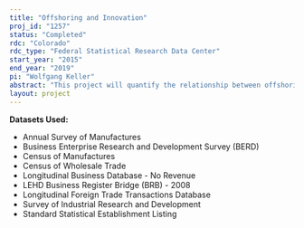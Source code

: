 ```yaml
---
title: "Offshoring and Innovation"
proj_id: "1257"
status: "Completed"
rdc: "Colorado"
rdc_type: "Federal Statistical Research Data Center"
start_year: "2015"
end_year: "2019"
pi: "Wolfgang Keller"
abstract: "This project will quantify the relationship between offshoring activities and the rate of innovation of U.S. firms. To analyze this, the researchers will compare the innovation rates of firms that offshore with those that do not, using China’s accession to the World Trade Organization (WTO) in 2001 as an external shock that generates a quasi-random sample of firms. The key challenge is to ensure that firms who do offshore are not too different from firms that do not offshore in terms of their determinants of innovation, which will require an appropriate comparison group that only Census Bureau microdata can provide. Building upon two previous studies that point to evidence of R&D spillovers to domestic firms from foreign-owned production and the potential knowledge costs from separating production facilities and firm headquarters, this empirical study will attempt to disentangle these opposing effects and quantify the influence of offshoring on different measures of innovation, including R&D expenditures, patenting, and trademarks. This project will provide a better understanding of how plant characteristics relate to offshoring and of the international scope of R&D for many firms and improve accuracy by comparing locational outcomes and activities of innovation."
layout: project
---
```


**Datasets Used:**

  - Annual Survey of Manufactures 
  - Business Enterprise Research and Development Survey (BERD) 
  - Census of Manufactures 
  - Census of Wholesale Trade 
  - Longitudinal Business Database - No Revenue 
  - LEHD Business Register Bridge (BRB) - 2008 
  - Longitudinal Foreign Trade Transactions Database 
  - Survey of Industrial Research and Development 
  - Standard Statistical Establishment Listing 

